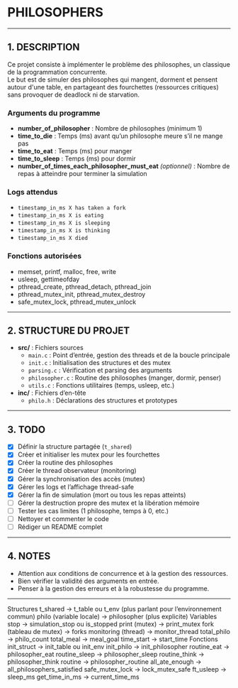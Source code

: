 # PHILOSOPHERS

---

## 1. DESCRIPTION

Ce projet consiste à implémenter le problème des philosophes, un classique de la programmation concurrente.  
Le but est de simuler des philosophes qui mangent, dorment et pensent autour d'une table, en partageant des fourchettes (ressources critiques) sans provoquer de deadlock ni de starvation.

### Arguments du programme

- **number_of_philosopher** : Nombre de philosophes (minimum 1)
- **time_to_die** : Temps (ms) avant qu’un philosophe meure s’il ne mange pas
- **time_to_eat** : Temps (ms) pour manger
- **time_to_sleep** : Temps (ms) pour dormir
- **number_of_times_each_philosopher_must_eat** *(optionnel)* : Nombre de repas à atteindre pour terminer la simulation

### Logs attendus

- `timestamp_in_ms X has taken a fork`
- `timestamp_in_ms X is eating`
- `timestamp_in_ms X is sleeping`
- `timestamp_in_ms X is thinking`
- `timestamp_in_ms X died`

### Fonctions autorisées

- memset, printf, malloc, free, write
- usleep, gettimeofday
- pthread_create, pthread_detach, pthread_join
- pthread_mutex_init, pthread_mutex_destroy
- safe_mutex_lock, pthread_mutex_unlock

---

## 2. STRUCTURE DU PROJET

- **src/** : Fichiers sources
  - `main.c` : Point d’entrée, gestion des threads et de la boucle principale
  - `init.c` : Initialisation des structures et des mutex
  - `parsing.c` : Vérification et parsing des arguments
  - `philosopher.c` : Routine des philosophes (manger, dormir, penser)
  - `utils.c` : Fonctions utilitaires (temps, usleep, etc.)
- **inc/** : Fichiers d’en-tête
  - `philo.h` : Déclarations des structures et prototypes

---

## 3. TODO

- [x] Définir la structure partagée (`t_shared`)
- [x] Créer et initialiser les mutex pour les fourchettes
- [x] Créer la routine des philosophes
- [x] Créer le thread observateur (monitoring)
- [x] Gérer la synchronisation des accès (mutex)
- [x] Gérer les logs et l’affichage thread-safe
- [x] Gérer la fin de simulation (mort ou tous les repas atteints)
- [ ] Gérer la destruction propre des mutex et la libération mémoire
- [ ] Tester les cas limites (1 philosophe, temps à 0, etc.)
- [ ] Nettoyer et commenter le code
- [ ] Rédiger un README complet

---

## 4. NOTES

- Attention aux conditions de concurrence et à la gestion des ressources.
- Bien vérifier la validité des arguments en entrée.
- Penser à la gestion des erreurs et à la robustesse du programme.

---

Structures
t_shared → t_table ou t_env (plus parlant pour l’environnement commun)
philo (variable locale) → philosopher (plus explicite)
Variables
stop → simulation_stop ou is_stopped
print (mutex) → print_mutex
fork (tableau de mutex) → forks
monitoring (thread) → monitor_thread
total_philo → philo_count
total_meal → meal_goal
time_start → start_time
Fonctions
init_struct → init_table ou init_env
init_philo → init_philosopher
routine_eat → philosopher_eat
routine_sleep → philosopher_sleep
routine_think → philosopher_think
routine → philosopher_routine
all_ate_enough → all_philosophers_satisfied
safe_mutex_lock → lock_mutex_safe
ft_usleep → sleep_ms
get_time_in_ms → current_time_ms